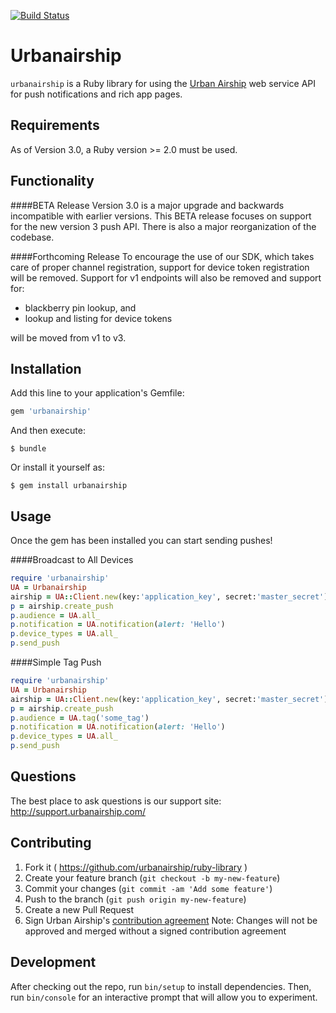 [![Build Status](https://travis-ci.org/urbanairship/ruby-library.svg?branch=master)](https://travis-ci.org/urbanairship/ruby-library)

# Urbanairship

`urbanairship` is a Ruby library for using the [Urban Airship](www.urbanairship.com) web service API for push notifications and rich app pages.

## Requirements
As of Version 3.0, a Ruby version >= 2.0 must be used.

## Functionality

####BETA Release
Version 3.0 is a major upgrade and backwards incompatible with earlier versions. This BETA release focuses on support for the new version 3 push API. There is also a major reorganization of the codebase.

####Forthcoming Release
To encourage the use of our SDK, which takes care of proper channel registration, support for device token registration will be removed. Support for v1 endpoints will also be removed and support for:

* blackberry pin lookup, and
* lookup and listing for device tokens

will be moved from v1 to v3.

## Installation

Add this line to your application's Gemfile:

```ruby
gem 'urbanairship'
```

And then execute:

    $ bundle

Or install it yourself as:

    $ gem install urbanairship

## Usage

Once the gem has been installed you can start sending pushes!

####Broadcast to All Devices
```ruby
require 'urbanairship'
UA = Urbanairship
airship = UA::Client.new(key:'application_key', secret:'master_secret')
p = airship.create_push
p.audience = UA.all_
p.notification = UA.notification(alert: 'Hello')  
p.device_types = UA.all_
p.send_push
```

####Simple Tag Push
```ruby
require 'urbanairship'
UA = Urbanairship
airship = UA::Client.new(key:'application_key', secret:'master_secret')
p = airship.create_push
p.audience = UA.tag('some_tag')
p.notification = UA.notification(alert: 'Hello')  
p.device_types = UA.all_
p.send_push
```

## Questions
The best place to ask questions is our support site: http://support.urbanairship.com/

## Contributing

1. Fork it ( https://github.com/urbanairship/ruby-library )
2. Create your feature branch (`git checkout -b my-new-feature`)
3. Commit your changes (`git commit -am 'Add some feature'`)
4. Push to the branch (`git push origin my-new-feature`)
5. Create a new Pull Request
6. Sign Urban Airship's [contribution agreement](http://urbanairship.com/legal/contribution-agreement) 
Note: Changes will not be approved and merged without a signed contribution agreement

## Development

After checking out the repo, run `bin/setup` to install dependencies. Then, run `bin/console` for an interactive prompt that will allow you to experiment.
